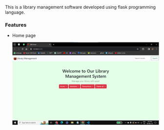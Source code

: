 This is a library management software developed using flask programming language.
  
### Features
* Home page
  <p align="center">
   <img src=image.png>
  </p>
